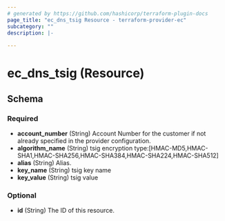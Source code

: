 ```yaml
---
# generated by https://github.com/hashicorp/terraform-plugin-docs
page_title: "ec_dns_tsig Resource - terraform-provider-ec"
subcategory: ""
description: |-
  
---
```


# ec_dns_tsig (Resource)





<!-- schema generated by tfplugindocs -->
## Schema

### Required

- **account_number** (String) Account Number for the customer if not already specified in the provider configuration.
- **algorithm_name** (String) tsig encryption type:[HMAC-MD5,HMAC-SHA1,HMAC-SHA256,HMAC-SHA384,HMAC-SHA224,HMAC-SHA512]
- **alias** (String) Alias.
- **key_name** (String) tsig key name
- **key_value** (String) tsig value

### Optional

- **id** (String) The ID of this resource.



